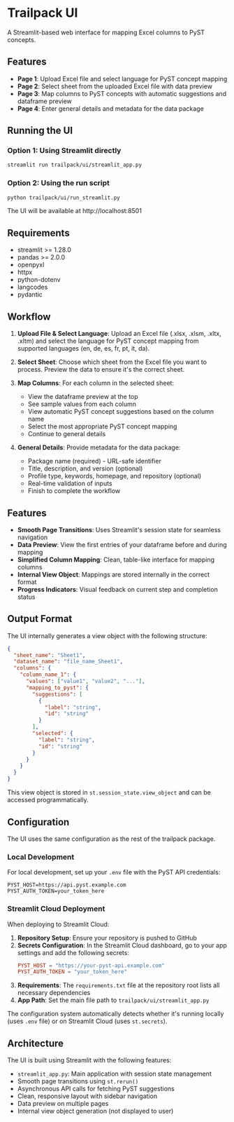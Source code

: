 # Trailpack UI

A Streamlit-based web interface for mapping Excel columns to PyST concepts.

## Features

- **Page 1**: Upload Excel file and select language for PyST concept mapping
- **Page 2**: Select sheet from the uploaded Excel file with data preview
- **Page 3**: Map columns to PyST concepts with automatic suggestions and dataframe preview
- **Page 4**: Enter general details and metadata for the data package

## Running the UI

### Option 1: Using Streamlit directly

```bash
streamlit run trailpack/ui/streamlit_app.py
```

### Option 2: Using the run script

```bash
python trailpack/ui/run_streamlit.py
```

The UI will be available at http://localhost:8501

## Requirements

- streamlit >= 1.28.0
- pandas >= 2.0.0
- openpyxl
- httpx
- python-dotenv
- langcodes
- pydantic

## Workflow

1. **Upload File & Select Language**: Upload an Excel file (.xlsx, .xlsm, .xltx, .xltm) and select the language for PyST concept mapping from supported languages (en, de, es, fr, pt, it, da).

2. **Select Sheet**: Choose which sheet from the Excel file you want to process. Preview the data to ensure it's the correct sheet.

3. **Map Columns**: For each column in the selected sheet:
   - View the dataframe preview at the top
   - See sample values from each column
   - View automatic PyST concept suggestions based on the column name
   - Select the most appropriate PyST concept mapping
   - Continue to general details

4. **General Details**: Provide metadata for the data package:
   - Package name (required) - URL-safe identifier
   - Title, description, and version (optional)
   - Profile type, keywords, homepage, and repository (optional)
   - Real-time validation of inputs
   - Finish to complete the workflow

## Features

- **Smooth Page Transitions**: Uses Streamlit's session state for seamless navigation
- **Data Preview**: View the first entries of your dataframe before and during mapping
- **Simplified Column Mapping**: Clean, table-like interface for mapping columns
- **Internal View Object**: Mappings are stored internally in the correct format
- **Progress Indicators**: Visual feedback on current step and completion status

## Output Format

The UI internally generates a view object with the following structure:

```json
{
  "sheet_name": "Sheet1",
  "dataset_name": "file_name_Sheet1",
  "columns": {
    "column_name_1": {
      "values": ["value1", "value2", "..."],
      "mapping_to_pyst": {
        "suggestions": [
          {
            "label": "string",
            "id": "string"
          }
        ],
        "selected": {
          "label": "string",
          "id": "string"
        }
      }
    }
  }
}
```

This view object is stored in `st.session_state.view_object` and can be accessed programmatically.

## Configuration

The UI uses the same configuration as the rest of the trailpack package. 

### Local Development

For local development, set up your `.env` file with the PyST API credentials:

```
PYST_HOST=https://api.pyst.example.com
PYST_AUTH_TOKEN=your_token_here
```

### Streamlit Cloud Deployment

When deploying to Streamlit Cloud:

1. **Repository Setup**: Ensure your repository is pushed to GitHub
2. **Secrets Configuration**: In the Streamlit Cloud dashboard, go to your app settings and add the following secrets:
   ```toml
   PYST_HOST = "https://your-pyst-api.example.com"
   PYST_AUTH_TOKEN = "your_token_here"
   ```
3. **Requirements**: The `requirements.txt` file at the repository root lists all necessary dependencies
4. **App Path**: Set the main file path to `trailpack/ui/streamlit_app.py`

The configuration system automatically detects whether it's running locally (uses `.env` file) or on Streamlit Cloud (uses `st.secrets`).

## Architecture

The UI is built using Streamlit with the following features:

- `streamlit_app.py`: Main application with session state management
- Smooth page transitions using `st.rerun()`
- Asynchronous API calls for fetching PyST suggestions
- Clean, responsive layout with sidebar navigation
- Data preview on multiple pages
- Internal view object generation (not displayed to user)
